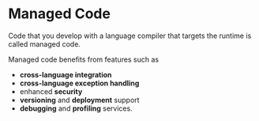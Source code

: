 # Managed Code

Code that you develop with a language compiler that targets the runtime is called managed code. 

Managed code benefits from features such as 

* **cross-language integration**
* **cross-language exception handling**
* enhanced **security**
* **versioning** and **deployment** support
* **debugging** and **profiling** services.
